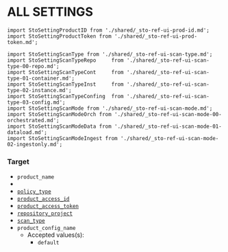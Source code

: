 # ALL SETTINGS

```mdx-code-block
import StoSettingProductID from './shared/_sto-ref-ui-prod-id.md';
import StoSettingProductToken from './shared/_sto-ref-ui-prod-token.md';

import StoSettingScanType from './shared/_sto-ref-ui-scan-type.md';
import StoSettingScanTypeRepo     from './shared/_sto-ref-ui-scan-type-00-repo.md';
import StoSettingScanTypeCont     from './shared/_sto-ref-ui-scan-type-01-container.md';
import StoSettingScanTypeInst     from './shared/_sto-ref-ui-scan-type-02-instance.md';
import StoSettingScanTypeConfing  from './shared/_sto-ref-ui-scan-type-03-config.md';
import StoSettingScanMode from './shared/_sto-ref-ui-scan-mode.md';
import StoSettingScanModeOrch from './shared/_sto-ref-ui-scan-mode-00-orchestrated.md';
import StoSettingScanModeData from './shared/_sto-ref-ui-scan-mode-01-dataload.md';
import StoSettingScanModeIngest from './shared/_sto-ref-ui-scan-mode-02-ingestonly.md';
```

### Target



* `product_name` 
* 
* [`policy_type`](#scan-mode)
* [`product_access_id`](#product-access-id)
* [`product_access_token`](#product-access-token)
* [`repository_project`](#repository-project)
* [`scan_type`](#scan-type)
* `product_config_name`
	+ Accepted values(s):
		- `default`

<a name="scan-mode"></a>
<StoSettingScanMode />
<StoSettingScanModeOrch />
<StoSettingScanModeData />
<StoSettingScanModeIngest />


<a name="product-access-id"></a>
<StoSettingProductID />

<a name="product-access-token"></a>
<StoSettingProductToken />


<a name="scan-type"></a>
<StoSettingScanType />
<StoSettingScanTypeRepo />
<StoSettingScanTypeCont />
<StoSettingScanTypeInst />
<StoSettingScanTypeConfig />




